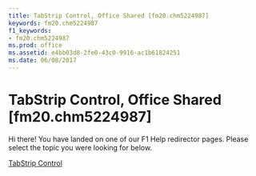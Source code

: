 ```yaml
---
title: TabStrip Control, Office Shared [fm20.chm5224987]
keywords: fm20.chm5224987
f1_keywords:
- fm20.chm5224987
ms.prod: office
ms.assetid: e4bb03d8-2fe0-43c0-9916-ac1b61824251
ms.date: 06/08/2017
---
```



# TabStrip Control, Office Shared [fm20.chm5224987]

Hi there! You have landed on one of our F1 Help redirector pages. Please select the topic you were looking for below.

[TabStrip Control](http://msdn.microsoft.com/library/281a6f4a-059b-5d34-3855-f4d07b436ee4%28Office.15%29.aspx)

